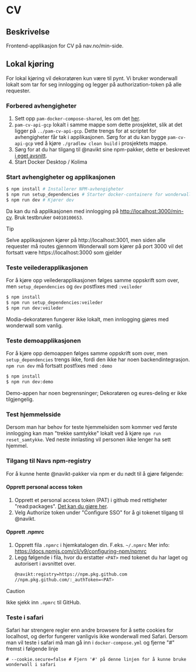 # CV

## Beskrivelse

Frontend-applikasjon for CV på nav.no/min-side.

## Lokal kjøring

For lokal kjøring vil dekoratøren kun være til pynt. Vi bruker wonderwall lokalt som tar for seg innlogging og legger på authorization-token på alle requester.

### Forbered avhengigheter

1. Sett opp `pam-docker-compose-shared`, les om det [her](https://github.com/navikt/pam-docker-compose-shared/blob/main/README.md).
2. `pam-cv-api-gcp` lokalt i samme mappe som dette prosjektet, slik at det ligger på `../pam-cv-api-gcp`. Dette trengs for at scriptet for avhengigheter får tak i applikasjonen. Sørg for at du kan bygge `pam-cv-api-gcp` ved å kjøre `./gradlew clean build` i prosjektets mappe.
3. Sørg for at du har tilgang til @navikt sine npm-pakker, dette er beskrevet [i eget avsnitt](#tilgang-til-navs-npm-registry).
4. Start Docker Desktop / Kolima

### Start avhengigheter og applikasjonen

```bash
$ npm install # Installerer NPM-avhengigheter
$ npm run setup_dependencies # Starter docker-containere for wonderwall, redis og mock-oauth2, og starter Lokal versjon av pam-cv-api-gcp
$ npm run dev # Kjører dev
```

Da kan du nå applikasjonen med innlogging på [http://localhost:3000/min-cv](http://localhost:3000/min-cv). Bruk testbruker `04010100653`.

> [!TIP]
> Selve applikasjonen kjører på http://localhost:3001, men siden alle requester må routes gjennom Wonderwall som kjører på port 3000 vil det fortsatt være https://localhost:3000 som gjelder

### Teste veilederapplikasjonen

For å kjøre opp veilederapplikasjonen følges samme oppskrift som over, men `setup_dependencies` og `dev` postfixes med `:veileder`

```bash
$ npm install
$ npm run setup_dependencies:veileder
$ npm run dev:veileder
```

Modia-dekoratøren fungerer ikke lokalt, men innlogging gjøres med wonderwall som vanlig.

### Teste demoapplikasjonen

For å kjøre opp demoappen følges samme oppskrift som over, men `setup_dependencies` trengs ikke, fordi den ikke har noen backendintegrasjon. `npm run dev` må fortsatt postfixes med `:demo`

```bash
$ npm install
$ npm run dev:demo
```

Demo-appen har noen begrensninger; Dekoratøren og eures-deling er ikke tilgjengelig.

### Test hjemmelsside

Dersom man har behov for teste hjemmelsiden som kommer ved første innlogging kan man "trekke samtykke" lokalt ved å kjøre `npm run reset_samtykke`. Ved neste innlasting vil personen ikke lenger ha sett hjemmel.

### Tilgang til Navs npm-registry

For å kunne hente @navikt-pakker via npm er du nødt til å gjøre følgende:

#### Opprett personal access token

1. Opprett et personal access token (PAT) i github med rettigheter "read:packages". [Det kan du gjøre her](https://github.com/settings/tokens).
2. Velg Authorize token under "Configure SSO" for å gi tokenet tilgang til @navikt.

#### Opprett .npmrc

1. Opprett fila `.npmrc` i hjemkatalogen din. F.eks. `~/.npmrc` Mer info: https://docs.npmjs.com/cli/v9/configuring-npm/npmrc
2. Legg følgende i fila, hvor du erstatter `<PAT>` med tokenet du har laget og autorisert i avsnittet over.
    ```bash
    @navikt:registry=https://npm.pkg.github.com
    //npm.pkg.github.com/:_authToken=<PAT>
    ```

> [!CAUTION]
> Ikke sjekk inn `.npmrc` til GitHub.

### Teste i safari

Safari har strengere regler enn andre browsere for å sette cookies for localhost, og derfor fungerer vanligvis ikke wonderwall med Safari. Dersom man vil teste i safari må man gå inn i `docker-compose.yml` og fjerne "#" fremst i følgende linje

```
# --cookie.secure=false # Fjern '#' på denne linjen for å kunne bruke wonderwall i safari
```
